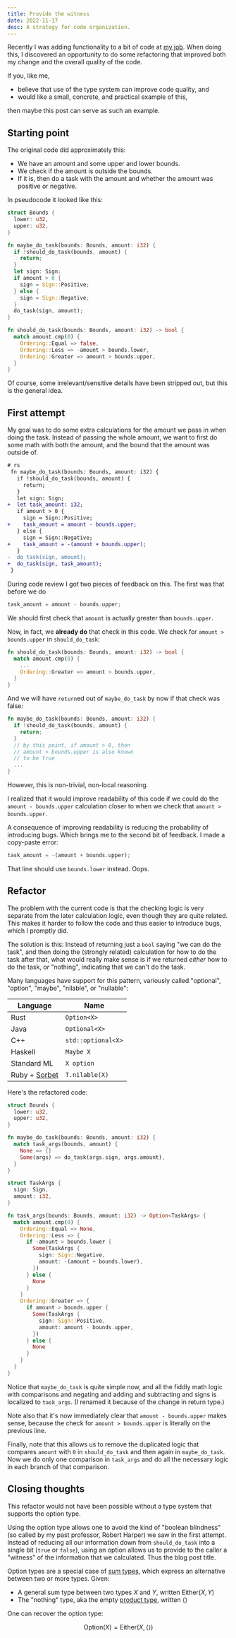 ```yaml
---
title: Provide the witness
date: 2022-11-17
desc: A strategy for code organization.
---
```


Recently I was adding functionality to a bit of code at [my job][stripe]. When doing this, I discovered an opportunity to do some refactoring that improved both my change and the overall quality of the code.

If you, like me,

- believe that use of the type system can improve code quality, and
- would like a small, concrete, and practical example of this,

then maybe this post can serve as such an example.

## Starting point

The original code did approximately this:

- We have an amount and some upper and lower bounds.
- We check if the amount is outside the bounds.
- If it is, then do a task with the amount and whether the amount was positive or negative.

In pseudocode it looked like this:

```rs
struct Bounds {
  lower: u32,
  upper: u32,
}

fn maybe_do_task(bounds: Bounds, amount: i32) {
  if !should_do_task(bounds, amount) {
    return;
  }
  let sign: Sign;
  if amount > 0 {
    sign = Sign::Positive;
  } else {
    sign = Sign::Negative;
  }
  do_task(sign, amount);
}

fn should_do_task(bounds: Bounds, amount: i32) -> bool {
  match amount.cmp(0) {
    Ordering::Equal => false,
    Ordering::Less => -amount > bounds.lower,
    Ordering::Greater => amount > bounds.upper,
  }
}
```

Of course, some irrelevant/sensitive details have been stripped out, but this is the general idea.

## First attempt

My goal was to do some extra calculations for the amount we pass in when doing the task. Instead of passing the whole amount, we want to first do some math with both the amount, and the bound that the amount was outside of.

```diff
# rs
 fn maybe_do_task(bounds: Bounds, amount: i32) {
   if !should_do_task(bounds, amount) {
     return;
   }
   let sign: Sign;
+  let task_amount: i32;
   if amount > 0 {
     sign = Sign::Positive;
+    task_amount = amount - bounds.upper;
   } else {
     sign = Sign::Negative;
+    task_amount = -(amount + bounds.upper);
   }
-  do_task(sign, amount);
+  do_task(sign, task_amount);
 }
```

During code review I got two pieces of feedback on this. The first was that before we do

```rs
task_amount = amount - bounds.upper;
```

We should first check that `amount` is actually greater than `bounds.upper`.

Now, in fact, we **already do** that check in this code. We check for `amount > bounds.upper` in `should_do_task`:

```rs
fn should_do_task(bounds: Bounds, amount: i32) -> bool {
  match amount.cmp(0) {
    ...
    Ordering::Greater => amount > bounds.upper,
  }
}
```

And we will have `return`ed out of `maybe_do_task` by now if that check was false:

```rs
fn maybe_do_task(bounds: Bounds, amount: i32) {
  if !should_do_task(bounds, amount) {
    return;
  }
  // by this point, if amount > 0, then
  // amount > bounds.upper is also known
  // to be true
  ...
}
```

However, this is non-trivial, non-local reasoning.

I realized that it would improve readability of this code if we could do the `amount - bounds.upper` calculation closer to when we check that `amount > bounds.upper`.

A consequence of improving readability is reducing the probability of introducing bugs. Which brings me to the second bit of feedback. I made a copy-paste error:

```rs
task_amount = -(amount + bounds.upper);
```

That line should use `bounds.lower` instead. Oops.

## Refactor

The problem with the current code is that the checking logic is very separate from the later calculation logic, even though they are quite related. This makes it harder to follow the code and thus easier to introduce bugs, which I promptly did.

The solution is this: Instead of returning just a `bool` saying "we can do the task", and then doing the (strongly related) calculation for how to do the task after that, what would really make sense is if we returned _either_ how to do the task, _or_ "nothing", indicating that we can't do the task.

Many languages have support for this pattern, variously called "optional", "option", "maybe", "nilable", or "nullable":

| Language          | Name               |
| ----------------- | ------------------ |
| Rust              | `Option<X>`        |
| Java              | `Optional<X>`      |
| C++               | `std::optional<X>` |
| Haskell           | `Maybe X`          |
| Standard ML       | `X option`         |
| Ruby + [Sorbet][] | `T.nilable(X)`     |

Here's the refactored code:

```rs
struct Bounds {
  lower: u32,
  upper: u32,
}

fn maybe_do_task(bounds: Bounds, amount: i32) {
  match task_args(bounds, amount) {
    None => {}
    Some(args) => do_task(args.sign, args.amount),
  }
}

struct TaskArgs {
  sign: Sign,
  amount: i32,
}

fn task_args(bounds: Bounds, amount: i32) -> Option<TaskArgs> {
  match amount.cmp(0) {
    Ordering::Equal => None,
    Ordering::Less => {
      if -amount > bounds.lower {
        Some(TaskArgs {
          sign: Sign::Negative,
          amount: -(amount + bounds.lower),
        })
      } else {
        None
      }
    }
    Ordering::Greater => {
      if amount > bounds.upper {
        Some(TaskArgs {
          sign: Sign::Positive,
          amount: amount - bounds.upper,
        })
      } else {
        None
      }
    }
  }
}
```

Notice that `maybe_do_task` is quite simple now, and all the fiddly math logic with comparisons and negating and adding and subtracting and signs is localized to `task_args`. (I renamed it because of the change in return type.)

Note also that it's now immediately clear that `amount - bounds.upper` makes sense, because the check for `amount > bounds.upper` is literally on the previous line.

Finally, note that this allows us to remove the duplicated logic that compares `amount` with `0` in `should_do_task` and then again in `maybe_do_task`. Now we do only one comparison in `task_args` and do all the necessary logic in each branch of that comparison.

## Closing thoughts

This refactor would not have been possible without a type system that supports the option type.

Using the option type allows one to avoid the kind of "boolean blindness" (so called by my past professor, Robert Harper) we saw in the first attempt. Instead of reducing all our information down from `should_do_task` into a single bit (`true` or `false`), using an option allows us to provide to the caller a "witness" of the information that we calculated. Thus the blog post title.

Option types are a special case of [sum types][], which express an alternative between two or more types. Given:

- A general sum type between two types $X$ and $Y$, written $\textsf{Either}(X, Y)$
- The "nothing" type, aka the empty [product type][], written $\langle \rangle$

One can recover the option type:

$$\textsf{Option}(X) = \textsf{Either}(X, \langle \rangle)$$

[stripe]: https://stripe.com
[sorbet]: https://sorbet.org
[sum types]: /posts/define-pl-04/
[product type]: /posts/define-pl-03/
